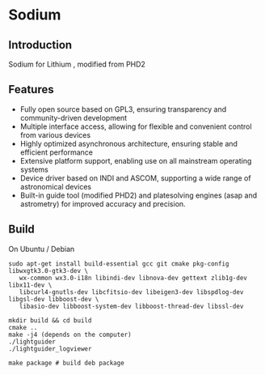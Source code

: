 # Sodium

## Introduction

Sodium for Lithium , modified from PHD2

## Features

+ Fully open source based on GPL3, ensuring transparency and community-driven development
+ Multiple interface access, allowing for flexible and convenient control from various devices
+ Highly optimized asynchronous architecture, ensuring stable and efficient performance
+ Extensive platform support, enabling use on all mainstream operating systems
+ Device driver based on INDI and ASCOM, supporting a wide range of astronomical devices
+ Built-in guide tool (modified PHD2) and platesolving engines (asap and astrometry) for improved accuracy and precision.

## Build

On Ubuntu / Debian

```shell
sudo apt-get install build-essential gcc git cmake pkg-config libwxgtk3.0-gtk3-dev \
   wx-common wx3.0-i18n libindi-dev libnova-dev gettext zlib1g-dev libx11-dev \
   libcurl4-gnutls-dev libcfitsio-dev libeigen3-dev libspdlog-dev libgsl-dev libboost-dev \
   libasio-dev libboost-system-dev libboost-thread-dev libssl-dev
```

```shell
mkdir build && cd build
cmake ..
make -j4 (depends on the computer)
./lightguider
./lightguider_logviewer

make package # build deb package
```

